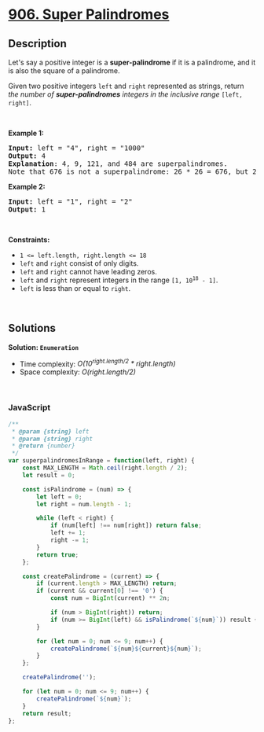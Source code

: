 # [906. Super Palindromes](https://leetcode.com/problems/super-palindromes)

## Description

<div class="elfjS" data-track-load="description_content"><p>Let's say a positive integer is a <strong>super-palindrome</strong> if it is a palindrome, and it is also the square of a palindrome.</p>

<p>Given two positive integers <code>left</code> and <code>right</code> represented as strings, return <em>the number of <strong>super-palindromes</strong> integers in the inclusive range</em> <code>[left, right]</code>.</p>

<p>&nbsp;</p>
<p><strong class="example">Example 1:</strong></p>

<pre><strong>Input:</strong> left = "4", right = "1000"
<strong>Output:</strong> 4
<strong>Explanation</strong>: 4, 9, 121, and 484 are superpalindromes.
Note that 676 is not a superpalindrome: 26 * 26 = 676, but 26 is not a palindrome.
</pre>

<p><strong class="example">Example 2:</strong></p>

<pre><strong>Input:</strong> left = "1", right = "2"
<strong>Output:</strong> 1
</pre>

<p>&nbsp;</p>
<p><strong>Constraints:</strong></p>

<ul>
	<li><code>1 &lt;= left.length, right.length &lt;= 18</code></li>
	<li><code>left</code> and <code>right</code> consist of only digits.</li>
	<li><code>left</code> and <code>right</code> cannot have leading zeros.</li>
	<li><code>left</code> and <code>right</code> represent integers in the range <code>[1, 10<sup>18</sup> - 1]</code>.</li>
	<li><code>left</code> is less than or equal to <code>right</code>.</li>
</ul>
</div>

<p>&nbsp;</p>

## Solutions

**Solution: `Enumeration`**
- Time complexity: <em>O(10<sup>right.length/2</sup> * right.length)</em>
- Space complexity: <em>O(right.length/2)</em>

<p>&nbsp;</p>

### **JavaScript**

```js
/**
 * @param {string} left
 * @param {string} right
 * @return {number}
 */
var superpalindromesInRange = function(left, right) {
    const MAX_LENGTH = Math.ceil(right.length / 2);
    let result = 0;

    const isPalindrome = (num) => {
        let left = 0;
        let right = num.length - 1;

        while (left < right) {
            if (num[left] !== num[right]) return false;
            left += 1;
            right -= 1;
        }
        return true;
    };

    const createPalindrome = (current) => {
        if (current.length > MAX_LENGTH) return;
        if (current && current[0] !== '0') {
            const num = BigInt(current) ** 2n;

            if (num > BigInt(right)) return;
            if (num >= BigInt(left) && isPalindrome(`${num}`)) result += 1;
        }

        for (let num = 0; num <= 9; num++) {
            createPalindrome(`${num}${current}${num}`);
        }
    };

    createPalindrome('');

    for (let num = 0; num <= 9; num++) {
        createPalindrome(`${num}`);
    }
    return result;
};
```
